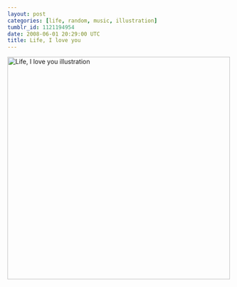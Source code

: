 ```yaml
---
layout: post
categories: [life, random, music, illustration]
tumblr_id: 1121194954  
date: 2008-06-01 20:29:00 UTC
title: Life, I love you
---
```


<img src="http://farm5.static.flickr.com/4087/4984634472_4e282aa8a2_o.png" alt="Life, I love you illustration" title="Life, I love you" width="500" height="500">
